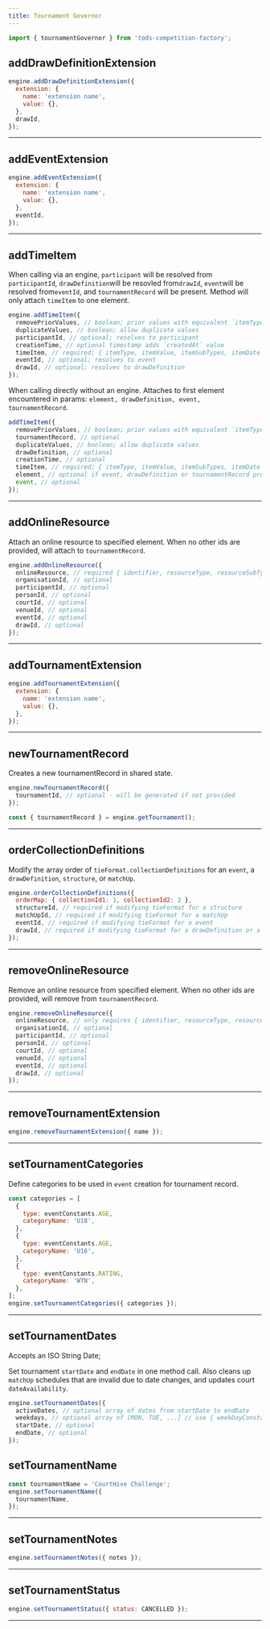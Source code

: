 ```yaml
---
title: Tournament Governor
---
```


```js
import { tournamentGovernor } from 'tods-competition-factory';
```

## addDrawDefinitionExtension

```js
engine.addDrawDefinitionExtension({
  extension: {
    name: 'extension name',
    value: {},
  },
  drawId,
});
```

---

## addEventExtension

```js
engine.addEventExtension({
  extension: {
    name: 'extension name',
    value: {},
  },
  eventId,
});
```

---

## addTimeItem

When calling via an engine, `participant` will be resolved from `participantId`, `drawDefinition`will be resovled from`drawId`, `event`will be resolved from`eventId`, and `tournamentRecord` will be present. Method will only attach `timeItem` to one element.

```js
engine.addTimeItem({
  removePriorValues, // boolean; prior values with equivalent `itemType` will be removed
  duplicateValues, // boolean; allow duplicate values
  participantId, // optional; resolves to participant
  creationTime, // optional timestamp adds `createdAt` value
  timeItem, // required; { itemType, itemValue, itemSubTypes, itemDate }
  eventId, // optional; resolves to event
  drawId, // optional; resolves to drawDefinition
});
```

When calling directly without an engine. Attaches to first element encountered in params: `element, drawDefinition, event, tournamentRecord`.

```js
addTimeItem({
  removePriorValues, // boolean; prior values with equivalent `itemType` will be removed
  tournamentRecord, // optional
  duplicateValues, // boolean; allow duplicate values
  drawDefinition, // optional
  creationTime, // optional
  timeItem, // required; { itemType, itemValue, itemSubTypes, itemDate }
  element, // optional if event, drawDefinition or tournamentRecord provided
  event, // optional
});
```

---

## addOnlineResource

Attach an online resource to specified element. When no other ids are provided, will attach to `tournamentRecord`.

```js
engine.addOnlineResource({
  onlineResource, // required { identifier, resourceType, resourceSubType, ... }
  organisationId, // optional
  participantId, // optional
  personId, // optional
  courtId, // optional
  venueId, // optional
  eventId, // optional
  drawId, // optional
});
```

---

## addTournamentExtension

```js
engine.addTournamentExtension({
  extension: {
    name: 'extension name',
    value: {},
  },
});
```

---

## newTournamentRecord

Creates a new tournamentRecord in shared state.

```js
engine.newTournamentRecord({
  tournamentId, // optional - will be generated if not provided
});

const { tournamentRecord } = engine.getTournament();
```

---

## orderCollectionDefinitions

Modify the array order of `tieFormat.collectionDefinitions` for an `event`, a `drawDefinition`, `structure`, or `matchUp`.

```js
engine.orderCollectionDefinitions({
  orderMap: { collectionId1: 1, collectionId2: 2 },
  structureId, // required if modifying tieFormat for a structure
  matchUpId, // required if modifying tieFormat for a matchUp
  eventId, // required if modifying tieFormat for a event
  drawId, // required if modifying tieFormat for a drawDefinition or a structure
});
```

---

## removeOnlineResource

Remove an online resource from specified element. When no other ids are provided, will remove from `tournamentRecord`.

```js
engine.removeOnlineResource({
  onlineResource, // only requires { identifier, resourceType, resourceSubType }
  organisationId, // optional
  participantId, // optional
  personId, // optional
  courtId, // optional
  venueId, // optional
  eventId, // optional
  drawId, // optional
});
```

---

## removeTournamentExtension

```js
engine.removeTournamentExtension({ name });
```

---

## setTournamentCategories

Define categories to be used in `event` creation for tournament record.

```js
const categories = [
  {
    type: eventConstants.AGE,
    categoryName: 'U18',
  },
  {
    type: eventConstants.AGE,
    categoryName: 'U16',
  },
  {
    type: eventConstants.RATING,
    categoryName: 'WTN',
  },
];
engine.setTournamentCategories({ categories });
```

---

## setTournamentDates

Accepts an ISO String Date;

Set tournament `startDate` and `endDate` in one method call. Also cleans up `matchUp` schedules that are invalid due to date changes, and updates court `dateAvailability`.

```js
engine.setTournamentDates({
  activeDates, // optional array of dates from startDate to endDate
  weekdays, // optional array of [MON, TUE, ...] // use { weekDayConstants }
  startDate, // optional
  endDate, // optional
});
```

## setTournamentName

```js
const tournamentName = 'CourtHive Challenge';
engine.setTournamentName({
  tournamentName,
});
```

---

## setTournamentNotes

```js
engine.setTournamentNotes({ notes });
```

---

## setTournamentStatus

```js
engine.setTournamentStatus({ status: CANCELLED });
```

---
